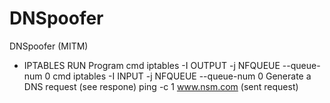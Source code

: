 # DNSpoofer
DNSpoofer (MITM)

+ IPTABLES 
RUN Program 
cmd iptables -I OUTPUT -j NFQUEUE --queue-num 0
cmd iptables -I INPUT -j NFQUEUE --queue-num 0
Generate a DNS request (see respone)
ping -c 1 www.nsm.com (sent request)